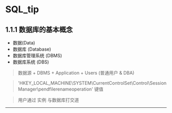SQL_tip
=======

1.1.1 数据库的基本概念
----------------------

+ 数据(Data)
+ 数据库 (Database)
+ 数据库管理系统 (DBMS)
+ 数据库系统 (DBS)

> 数据源 + DBMS + Application + Users (普通用户 & DBA)

> 'HKEY_LOCAL_MACHINE\SYSTEM\CurrentControlSet\Control\Session Manager\pendfilerenameoperation'  键值

> 用户通过 实例 与数据库打交道

---

